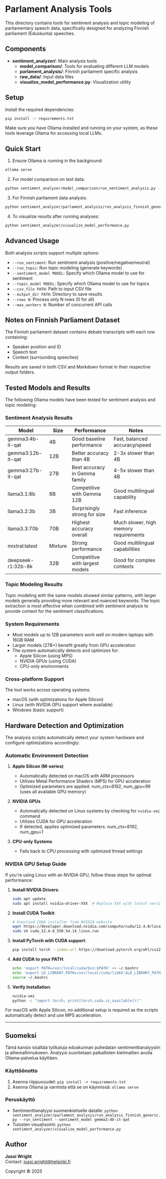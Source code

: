 # Parlament Analysis Tools

This directory contains tools for sentiment analysis and topic modeling of parliamentary speech data, specifically designed for analyzing Finnish parliament (Eduskunta) speeches.

## Components

- **sentiment_analyzer/**: Main analysis tools
  - **model_comparison/**: Tools for evaluating different LLM models
  - **parlament_analysis/**: Finnish parliament specific analysis
  - **raw_data/**: Input data files
  - **visualize_model_performance.py**: Visualization utility

## Setup

Install the required dependencies:

```bash
pip install -r requirements.txt
```

Make sure you have Ollama installed and running on your system, as these tools leverage Ollama for accessing local LLMs.

## Quick Start

1. Ensure Ollama is running in the background:
```bash
ollama serve
```

2. For model comparison on test data:
```bash
python sentiment_analyzer/model_comparison/run_sentiment_analysis.py --run_sentiment --sentiment_model gemma3:4b-it-qat
```

3. For Finnish parliament data analysis:
```bash
python sentiment_analyzer/parlament_analysis/run_analysis_finnish_generic.py --run_sentiment --sentiment_model gemma3:4b-it-qat
```

4. To visualize results after running analyses:
```bash
python sentiment_analyzer/visualize_model_performance.py
```

## Advanced Usage

Both analysis scripts support multiple options:

- `--run_sentiment`: Run sentiment analysis (positive/negative/neutral)
- `--run_topic`: Run topic modeling (generate keywords)
- `--sentiment_model MODEL`: Specify which Ollama model to use for sentiment
- `--topic_model MODEL`: Specify which Ollama model to use for topics
- `--csv_file PATH`: Path to input CSV file
- `--output_dir PATH`: Directory to save results
- `--rows N`: Process only N rows (0 for all)
- `--max_workers N`: Number of concurrent API calls

## Notes on Finnish Parliament Dataset

The Finnish parliament dataset contains debate transcripts with each row containing:
- Speaker position and ID
- Speech text
- Context (surrounding speeches)

Results are saved in both CSV and Markdown format in their respective output folders.

## Tested Models and Results

The following Ollama models have been tested for sentiment analysis and topic modeling:

### Sentiment Analysis Results

| Model | Size | Performance | Notes |
|-------|------|-------------|-------|
| gemma3:4b-it-qat | 4B | Good baseline performance | Fast, balanced accuracy/speed |
| gemma3:12b-it-qat | 12B | Better accuracy than 4B | 2-3x slower than 4B |
| gemma3:27b-it-qat | 27B | Best accuracy in Gemma family | 4-5x slower than 4B |
| llama3.1:8b | 8B | Competitive with Gemma 12B | Good multilingual capability |
| llama3.2:3b | 3B | Surprisingly strong for size | Fast inference |
| llama3.3:70b | 70B | Highest accuracy overall | Much slower, high memory requirements |
| mixtral:latest | Mixture | Strong performance | Good multilingual capabilities |
| deepseek-r1:32b-8k | 32B | Competitive with largest models | Good for complex contexts |

### Topic Modeling Results

Topic modeling with the same models showed similar patterns, with larger models generally providing more relevant and nuanced keywords. The topic extraction is most effective when combined with sentiment analysis to provide context for the sentiment classifications.

### System Requirements

- Most models up to 12B parameters work well on modern laptops with 16GB RAM
- Larger models (27B+) benefit greatly from GPU acceleration
- The system automatically detects and optimizes for:
  - Apple Silicon (using MPS)
  - NVIDIA GPUs (using CUDA)
  - CPU-only environments

### Cross-platform Support

The tool works across operating systems:
- macOS (with optimizations for Apple Silicon)
- Linux (with NVIDIA GPU support where available)
- Windows (basic support)

## Hardware Detection and Optimization

The analysis scripts automatically detect your system hardware and configure optimizations accordingly:

### Automatic Environment Detection

1. **Apple Silicon (M-series)** 
   - Automatically detected on macOS with ARM processors
   - Utilizes Metal Performance Shaders (MPS) for GPU acceleration
   - Optimized parameters are applied: num_ctx=8192, num_gpu=99 (uses all available GPU memory)

2. **NVIDIA GPUs**
   - Automatically detected on Linux systems by checking for `nvidia-smi` command
   - Utilizes CUDA for GPU acceleration
   - If detected, applies optimized parameters: num_ctx=8192, num_gpu=1

3. **CPU-only Systems**
   - Falls back to CPU processing with optimized thread settings

### NVIDIA GPU Setup Guide

If you're using Linux with an NVIDIA GPU, follow these steps for optimal performance:

1. **Install NVIDIA Drivers**: 
   ```bash
   sudo apt update
   sudo apt install nvidia-driver-XXX  # Replace XXX with latest version (e.g., 545)
   ```

2. **Install CUDA Toolkit**:
   ```bash
   # Download CUDA installer from NVIDIA website
   wget https://developer.download.nvidia.com/compute/cuda/12.4.0/local_installers/cuda_12.4.0_550.54.14_linux.run
   sudo sh cuda_12.4.0_550.54.14_linux.run
   ```

3. **Install PyTorch with CUDA support**:
   ```bash
   pip install torch --index-url https://download.pytorch.org/whl/cu121
   ```

4. **Add CUDA to your PATH**:
   ```bash
   echo 'export PATH=/usr/local/cuda/bin:$PATH' >> ~/.bashrc
   echo 'export LD_LIBRARY_PATH=/usr/local/cuda/lib64:$LD_LIBRARY_PATH' >> ~/.bashrc
   source ~/.bashrc
   ```

5. **Verify Installation**:
   ```bash
   nvidia-smi
   python -c "import torch; print(torch.cuda.is_available())"
   ```

For macOS with Apple Silicon, no additional setup is required as the scripts automatically detect and use MPS acceleration.

---

## Suomeksi

Tämä kansio sisältää työkaluja eduskunnan puhedatan sentimenttianalyysiin ja aihemallinnukseen. Analyysi suoritetaan paikallisten kielimallien avulla Ollama-palvelua käyttäen.

### Käyttöönotto
1. Asenna riippuvuudet: `pip install -r requirements.txt`
2. Asenna Ollama ja varmista että se on käynnissä: `ollama serve`

### Peruskäyttö
- Sentimenttianalyysi suomenkieliselle datalle: `python sentiment_analyzer/parlament_analysis/run_analysis_finnish_generic.py --run_sentiment --sentiment_model gemma3:4b-it-qat`
- Tulosten visualisointi: `python sentiment_analyzer/visualize_model_performance.py` 

## Author

**Jussi Wright**  
Contact: jussi.wright@helsinki.fi

Copyright © 2025 